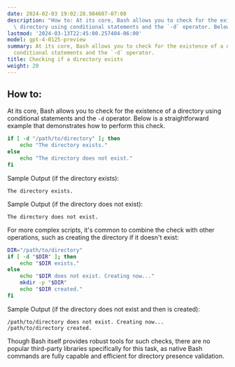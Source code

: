 ```yaml
---
date: 2024-02-03 19:02:28.984607-07:00
description: "How to: At its core, Bash allows you to check for the existence of a\
  \ directory using conditional statements and the `-d` operator. Below is a\u2026"
lastmod: '2024-03-13T22:45:00.257404-06:00'
model: gpt-4-0125-preview
summary: At its core, Bash allows you to check for the existence of a directory using
  conditional statements and the `-d` operator.
title: Checking if a directory exists
weight: 20
---
```


## How to:
At its core, Bash allows you to check for the existence of a directory using conditional statements and the `-d` operator. Below is a straightforward example that demonstrates how to perform this check.

```bash
if [ -d "/path/to/directory" ]; then
    echo "The directory exists."
else
    echo "The directory does not exist."
fi
```

Sample Output (if the directory exists):
```
The directory exists.
```

Sample Output (if the directory does not exist):
```
The directory does not exist.
```

For more complex scripts, it's common to combine the check with other operations, such as creating the directory if it doesn't exist:

```bash
DIR="/path/to/directory"
if [ -d "$DIR" ]; then
    echo "$DIR exists."
else
    echo "$DIR does not exist. Creating now..."
    mkdir -p "$DIR"
    echo "$DIR created."
fi
```

Sample Output (if the directory does not exist and then is created):
```
/path/to/directory does not exist. Creating now...
/path/to/directory created.
```

Though Bash itself provides robust tools for such checks, there are no popular third-party libraries specifically for this task, as native Bash commands are fully capable and efficient for directory presence validation.
